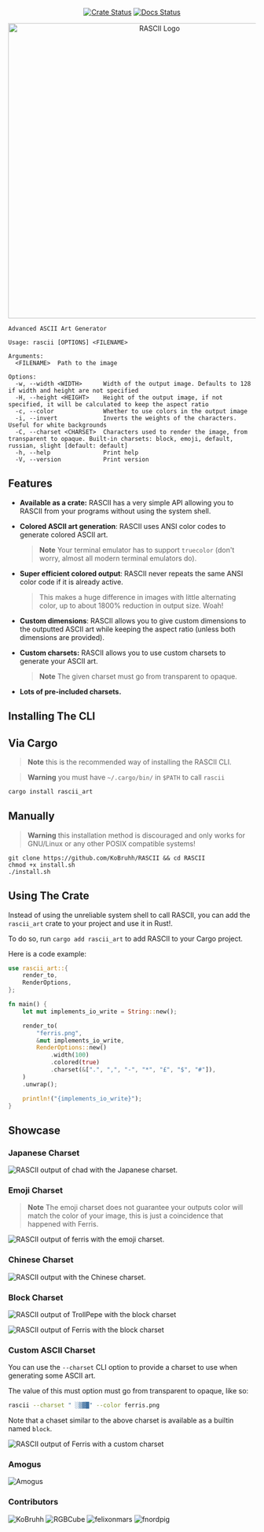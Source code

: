 <div align="center">

[![Crate Status](https://img.shields.io/crates/v/rascii_art.svg)](https://crates.io/crates/rascii_art)
[![Docs Status](https://docs.rs/rascii_art/badge.svg)](https://docs.rs/crate/rascii_art/)

  <p style="margin-bottom: 0 !important;">
    <img alt="RASCII Logo" src="https://user-images.githubusercontent.com/101834410/204127025-b98aaf39-778b-468b-8f41-36fd858708e8.png" width=600>
  </p>
</div>

```
Advanced ASCII Art Generator

Usage: rascii [OPTIONS] <FILENAME>

Arguments:
  <FILENAME>  Path to the image

Options:
  -w, --width <WIDTH>      Width of the output image. Defaults to 128 if width and height are not specified
  -H, --height <HEIGHT>    Height of the output image, if not specified, it will be calculated to keep the aspect ratio
  -c, --color              Whether to use colors in the output image
  -i, --invert             Inverts the weights of the characters. Useful for white backgrounds
  -C, --charset <CHARSET>  Characters used to render the image, from transparent to opaque. Built-in charsets: block, emoji, default, russian, slight [default: default]
  -h, --help               Print help
  -V, --version            Print version
```

## Features

- **Available as a crate:** RASCII has a very simple API allowing you to RASCII from your programs without using the system shell.

- **Colored ASCII art generation**: RASCII uses ANSI color codes to generate colored ASCII art.
  > **Note** Your terminal emulator has to support `truecolor`
  > (don't worry, almost all modern terminal emulators do).

- **Super efficient colored output**: RASCII never repeats the same ANSI color code if it is already active.
  > This makes a huge difference in images with little alternating
  > color, up to about 1800% reduction in output size. Woah!

- **Custom dimensions**: RASCII allows you to give custom dimensions to the outputted ASCII art while keeping the aspect ratio (unless both dimensions are provided).

- **Custom charsets:** RASCII allows you to use custom charsets to generate your ASCII art.
  > **Note** The given charset must go from transparent to opaque.

- **Lots of pre-included charsets.**

## Installing The CLI

## Via Cargo

> **Note** this is the recommended way of installing the RASCII CLI.

> **Warning** you must have `~/.cargo/bin/` in `$PATH` to call `rascii`
```sh
cargo install rascii_art
```

## Manually

> **Warning** this installation method is discouraged and only works for GNU/Linux or any other POSIX compatible systems!

```
git clone https://github.com/KoBruhh/RASCII && cd RASCII
chmod +x install.sh
./install.sh
```

## Using The Crate

Instead of using the unreliable system shell to call RASCII,
you can add the `rascii_art` crate to your project and use it in Rust!.

To do so, run `cargo add rascii_art` to add RASCII to your Cargo project.

Here is a code example:

```rs
use rascii_art::{
    render_to,
    RenderOptions,
};

fn main() {
    let mut implements_io_write = String::new();

    render_to(
        "ferris.png",
        &mut implements_io_write,
        RenderOptions::new()
            .width(100)
            .colored(true)
            .charset(&[".", ",", "-", "*", "£", "$", "#"]),
    )
    .unwrap();

    println!("{implements_io_write}");
}
```

## Showcase

### Japanese Charset

![RASCII output of chad with the Japanese charset.](https://github.com/KoBruhh/RASCII/assets/101834410/c038edc9-cab3-4270-95df-0269203763fd)

### Emoji Charset

> **Note** The emoji charset does not guarantee your outputs color will match the color of your image,
> this is just a coincidence that happened with Ferris.

![RASCII output of ferris with the emoji charset.](https://user-images.githubusercontent.com/101834410/204243964-f4cfdf8d-10b9-4a2c-8d3c-41182320c789.png)

### Chinese Charset

![RASCII output with the Chinese charset.](https://github.com/KoBruhh/RASCII/assets/101834410/357c084f-ea93-40f9-baa8-16e329b95a51)

### Block Charset

![RASCII output of TrollPepe with the block charset](https://github.com/KoBruhh/RASCII/assets/101834410/3ac7e920-7ab4-441d-886e-2028b108578d)

![RASCII output of Ferris with the block charset](https://github.com/KoBruhh/RASCII/assets/101834410/5122c5ba-8707-489e-a720-caf2e183b026)

### Custom ASCII Charset

You can use the `--charset` CLI option to provide a charset to use when generating some ASCII art.

The value of this must option must go from transparent to opaque, like so:

```sh
rascii --charset " ░▒▓█" --color ferris.png
```

Note that a chaset similar to the above charset is available as a builtin named `block`.

![RASCII output of Ferris with a custom charset](https://user-images.githubusercontent.com/101834410/204243768-4a15bb21-ba93-4979-bd4f-d8e8b1dc4112.png)

### Amogus

![Amogus](https://user-images.githubusercontent.com/101834410/204243525-ed62e0df-789d-4da8-a3a5-3919c548e050.png)

### Contributors

![KoBruhh](https://github.com/KoBruhh/RASCII/assets/101834410/2b06a6b0-9cb9-448e-8979-4a5182e2e4b2)
![RGBCube](https://github.com/KoBruhh/RASCII/assets/101834410/3e5b18c3-d7c8-4862-bee5-b5cf06c83994)
![felixonmars](https://github.com/KoBruhh/RASCII/assets/101834410/66914a48-a5c5-4619-a46d-b99c77b3cd77)
![fnordpig](https://github.com/fnordpig/RASCII/assets/1621189/85eb26d9-f1e2-4778-a8c6-4b619398cfc1)

